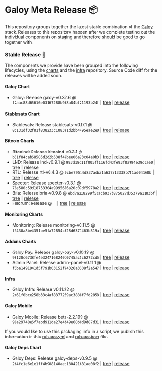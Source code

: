# Galoy Meta Release 📦

This repository groups together the latest stable combination of the [Galoy stack](https://github.com/GaloyMoney/awesome-galoy#tech-components).
Releases to this repository happen after we complete testing out the individual components on staging and therefore should be good to go together with.

### Stable Release 🎉

The components we provide have been grouped into the following lifecycles, using the [charts](https://github.com/GaloyMoney/charts) and the [infra](https://github.com/GaloyMoney/galoy-infra) repository.
Source Code diff for the releases will be added soon.

#### Galoy Chart
- Galoy: Release galoy-v0.32.6 @ `f2aac88d65616e03167288b958a84bf21193b24f` | [tree](https://github.com/GaloyMoney/charts/tree/f2aac88d65616e03167288b958a84bf21193b24f/charts/galoy) | [release](https://github.com/GaloyMoney/charts/releases/tag/galoy-v0.32.6)

#### Stablesats Chart
- Stablesats: Release stablesats-v0.17.1 @ `85131df32f81f838233c1083a1d2bb4495eae2e0` | [tree](https://github.com/GaloyMoney/charts/tree/85131df32f81f838233c1083a1d2bb4495eae2e0/charts/stablesats) | [release](https://github.com/GaloyMoney/charts/releases/tag/stablesats-v0.17.1)

#### Bitcoin Charts
- Bitcoind: Release bitcoind-v0.3.1 @ `b31f84cab68585d2d2b538f49bee06a23c04a0b3` | [tree](https://github.com/GaloyMoney/charts/tree/b31f84cab68585d2d2b538f49bee06a23c04a0b3/charts/bitcoind) | [release](https://github.com/GaloyMoney/charts/releases/tag/bitcoind-v0.3.1)
- LND: Release lnd-v0.9.1 @ `993d18d11f005ff116fd43fe93f8a994e39d6ae0` | [tree](https://github.com/GaloyMoney/charts/tree/993d18d11f005ff116fd43fe93f8a994e39d6ae0/charts/lnd) | [release](https://github.com/GaloyMoney/charts/releases/tag/lnd-v0.9.1)
- RTL: Release rtl-v0.4.3 @ `0cbe79514d837adba1a637a13338b7f1ad04168b` | [tree](https://github.com/GaloyMoney/charts/tree/0cbe79514d837adba1a637a13338b7f1ad04168b/charts/rtl) | [release](https://github.com/GaloyMoney/charts/releases/tag/rtl-v0.4.3)
- Specter: Release specter-v0.3.1 @ `78e580c59d18753304a9995656a20c07df5978a2` | [tree](https://github.com/GaloyMoney/charts/tree/78e580c59d18753304a9995656a20c07df5978a2/charts/specter) | [release](https://github.com/GaloyMoney/charts/releases/tag/specter-v0.3.1)
- Bria: Release bria-v0.9.8 @ `ebd7a218299f5bacb937b875027d35379a1183bf` | [tree](https://github.com/GaloyMoney/charts/tree/ebd7a218299f5bacb937b875027d35379a1183bf/charts/bria) | [release](https://github.com/GaloyMoney/charts/releases/tag/bria-v0.9.8)
- Fulcrum: Release  @ `` | [tree](https://github.com/GaloyMoney/charts/tree//charts/fulcrum) | [release](https://github.com/GaloyMoney/charts/releases/tag/)

#### Monitoring Charts
- Monitoring: Release monitoring-v0.11.5 @ `f3430a8be4351be5fa72854c528d6371463b319a` | [tree](https://github.com/GaloyMoney/charts/tree/f3430a8be4351be5fa72854c528d6371463b319a/charts/monitoring) | [release](https://github.com/GaloyMoney/charts/releases/tag/monitoring-v0.11.5)

#### Addons Charts
- Galoy Pay: Release galoy-pay-v0.10.13 @ `98128c6738fe4e3247168240c0745ac5c6272cd5` | [tree](https://github.com/GaloyMoney/charts/tree/98128c6738fe4e3247168240c0745ac5c6272cd5/charts/galoy-pay) | [release](https://github.com/GaloyMoney/charts/releases/tag/galoy-pay-v0.10.13)
- Admin Panel: Release admin-panel-v0.11.1 @ `f3ba1491941d5f791b03152f94326a3308f2a547` | [tree](https://github.com/GaloyMoney/charts/tree/f3ba1491941d5f791b03152f94326a3308f2a547/charts/admin-panel) | [release](https://github.com/GaloyMoney/charts/releases/tag/admin-panel-v0.11.1)

#### Infra

- Galoy Infra: Release v0.11.22 @ `2c61f0bce258b33c4af8377269ac3888f7fd2858` | [tree](https://github.com/GaloyMoney/galoy-infra/tree/2c61f0bce258b33c4af8377269ac3888f7fd2858) | [release](https://github.com/GaloyMoney/galoy-infra/releases/tag/v0.11.22)

#### Galoy Mobile

- Galoy Mobile: Release beta-2.2.199 @ `98a29748e6f7abd911da27e4349e68b0d9d87d31` | [tree](https://github.com/GaloyMoney/galoy-mobile/tree/98a29748e6f7abd911da27e4349e68b0d9d87d31) | [release](https://github.com/GaloyMoney/galoy-mobile/releases/tag/beta-2.2.199)

If you would like to use this packaging info in a script, we publish this information in this [release.yml](./release.yml) and [release.json](./release.json) file.

#### Galoy Deps Chart
- Galoy Deps: Release galoy-deps-v0.9.5 @ `2b4fc1e6e1e1ff4b908140aec180421681ae08f2` | [tree](https://github.com/GaloyMoney/charts/tree/2b4fc1e6e1e1ff4b908140aec180421681ae08f2/charts/galoy-deps) | [release](https://github.com/GaloyMoney/charts/releases/tag/galoy-deps-v0.9.5)
